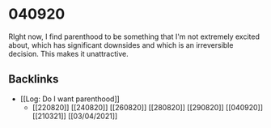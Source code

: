 # 040920
RIght now, I find parenthood to be something that I'm not extremely excited about, which has significant downsides and which is an irreversible decision. This makes it unattractive.

## Backlinks
* [[Log: Do I want parenthood]]
	* [[220820]]
[[240820]]
[[260820]]
[[280820]]
[[290820]]
[[040920]]
[[210321]]
[[03/04/2021]]

<!-- #Life -->

<!-- {BearID:E9039F4E-51D5-4FF4-9344-0613F0EE6161-15756-000013032A5AE535} -->
